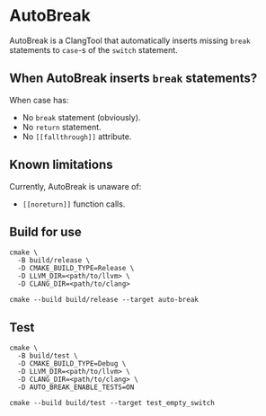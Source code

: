# AutoBreak

AutoBreak is a ClangTool that automatically inserts missing `break` statements
to `case`-s of the `switch` statement.

## When AutoBreak inserts `break` statements?

When case has:

* No `break` statement (obviously).
* No `return` statement.
* No `[[fallthrough]]` attribute.

## Known limitations

Currently, AutoBreak is unaware of:

* `[[noreturn]]` function calls.

## Build for use

```shell
cmake \
  -B build/release \
  -D CMAKE_BUILD_TYPE=Release \
  -D LLVM_DIR=<path/to/llvm> \
  -D CLANG_DIR=<path/to/clang>

cmake --build build/release --target auto-break
```

## Test

```shell
cmake \
  -B build/test \
  -D CMAKE_BUILD_TYPE=Debug \
  -D LLVM_DIR=<path/to/llvm> \
  -D CLANG_DIR=<path/to/clang> \
  -D AUTO_BREAK_ENABLE_TESTS=ON

cmake --build build/test --target test_empty_switch
```
